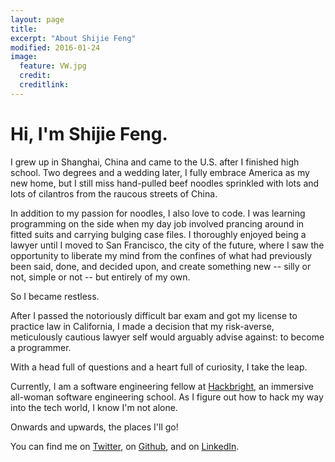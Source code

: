 ```yaml
---
layout: page
title:
excerpt: "About Shijie Feng"
modified: 2016-01-24
image:
  feature: VW.jpg
  credit: 
  creditlink: 
---
```

# Hi, I'm Shijie Feng.

I grew up in Shanghai, China and came to the U.S. after I finished high school. Two degrees and a wedding later, I fully embrace America as my new home, but I still miss hand-pulled beef noodles sprinkled with lots and lots of cilantros from the raucous streets of China.

In addition to my passion for noodles, I also love to code. I was learning programming on the side when my day job involved prancing around in fitted suits and carrying bulging case files. I thoroughly enjoyed being a lawyer until I moved to San Francisco, the city of the future, where I saw the opportunity to liberate my mind from the confines of what had previously been said, done, and decided upon, and create something new -- silly or not, simple or not -- but entirely of my own.

So I became restless. 

After I passed the notoriously difficult bar exam and got my license to practice law in California, I made a decision that my risk-averse, meticulously cautious lawyer self would arguably advise against: to become a programmer.

With a head full of questions and a heart full of curiosity, I take the leap.

Currently, I am a software engineering fellow at [Hackbright](https://hackbrightacademy.com), an immersive all-woman software engineering school. As I figure out how to hack my way into the tech world, I know I'm not alone. 

Onwards and upwards, the places I'll go!

You can find me on [Twitter](https://twitter.com/Neon_Badger), on [Github](https://github.com/neonbadger), and on [LinkedIn](https://linkedin.com/in/shijiefeng).

